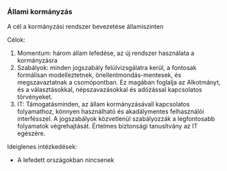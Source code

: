 ### Állami kormányzás

A cél a kormányzási rendszer bevezetése államiszinten

Célok:

1. Momentum: három állam lefedése, az új rendszer használata a kormányzásra
2. Szabályok: minden jogszabály felülvizsgálatra kerül, a fontosak formálisan modelleztetnek, önellentmondás-mentesek, és megszavaztatnak a csomópontban. Ez magában foglalja az Alkotmányt, és a választásokkal, népszavazásokkal és adózással kapcsolatos törvényeket.
3. IT: Támogatásminden, az állam kormányzásávall kapcsolatos folyamathoz, könnyen használható és akadálymentes felhasználói interfésszel. A jogszabályok közvetlenül szabályozzák a legfontosabb folyamatok végrehajtását. Értelmes biztonsági tanusítvány az IT egészére.

Ideiglenes intézkedések:

* A lefedett országokban nincsenek





